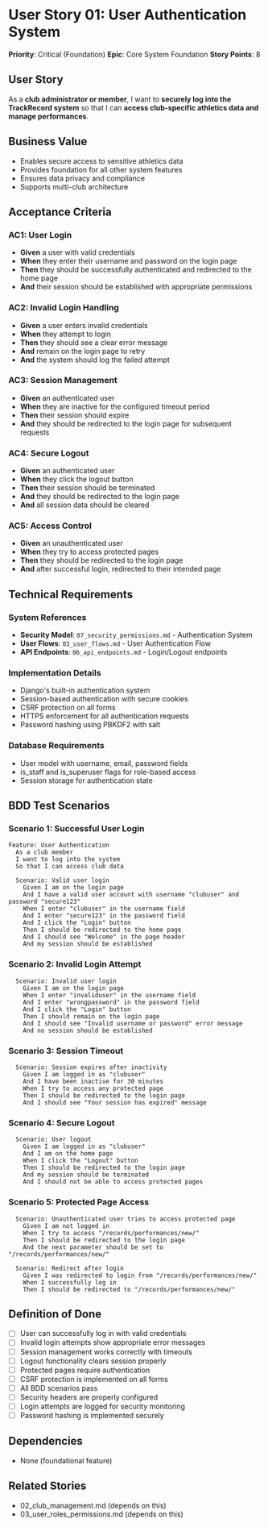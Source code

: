 # User Story 01: User Authentication System

**Priority**: Critical (Foundation)
**Epic**: Core System Foundation
**Story Points**: 8

## User Story

As a **club administrator or member**, I want to **securely log into the TrackRecord system** so that I can **access club-specific athletics data and manage performances**.

## Business Value

- Enables secure access to sensitive athletics data
- Provides foundation for all other system features
- Ensures data privacy and compliance
- Supports multi-club architecture

## Acceptance Criteria

### AC1: User Login

- **Given** a user with valid credentials
- **When** they enter their username and password on the login page
- **Then** they should be successfully authenticated and redirected to the home page
- **And** their session should be established with appropriate permissions

### AC2: Invalid Login Handling

- **Given** a user enters invalid credentials
- **When** they attempt to login
- **Then** they should see a clear error message
- **And** remain on the login page to retry
- **And** the system should log the failed attempt

### AC3: Session Management

- **Given** an authenticated user
- **When** they are inactive for the configured timeout period
- **Then** their session should expire
- **And** they should be redirected to the login page for subsequent requests

### AC4: Secure Logout

- **Given** an authenticated user
- **When** they click the logout button
- **Then** their session should be terminated
- **And** they should be redirected to the login page
- **And** all session data should be cleared

### AC5: Access Control

- **Given** an unauthenticated user
- **When** they try to access protected pages
- **Then** they should be redirected to the login page
- **And** after successful login, redirected to their intended page

## Technical Requirements

### System References

- **Security Model**: `07_security_permissions.md` - Authentication System
- **User Flows**: `03_user_flows.md` - User Authentication Flow
- **API Endpoints**: `06_api_endpoints.md` - Login/Logout endpoints

### Implementation Details

- Django's built-in authentication system
- Session-based authentication with secure cookies
- CSRF protection on all forms
- HTTPS enforcement for all authentication requests
- Password hashing using PBKDF2 with salt

### Database Requirements

- User model with username, email, password fields
- is_staff and is_superuser flags for role-based access
- Session storage for authentication state

## BDD Test Scenarios

### Scenario 1: Successful User Login

```gherkin
Feature: User Authentication
  As a club member
  I want to log into the system
  So that I can access club data

  Scenario: Valid user login
    Given I am on the login page
    And I have a valid user account with username "clubuser" and password "secure123"
    When I enter "clubuser" in the username field
    And I enter "secure123" in the password field
    And I click the "Login" button
    Then I should be redirected to the home page
    And I should see "Welcome" in the page header
    And my session should be established
```

### Scenario 2: Invalid Login Attempt

```gherkin
  Scenario: Invalid user login
    Given I am on the login page
    When I enter "invaliduser" in the username field
    And I enter "wrongpassword" in the password field
    And I click the "Login" button
    Then I should remain on the login page
    And I should see "Invalid username or password" error message
    And no session should be established
```

### Scenario 3: Session Timeout

```gherkin
  Scenario: Session expires after inactivity
    Given I am logged in as "clubuser"
    And I have been inactive for 30 minutes
    When I try to access any protected page
    Then I should be redirected to the login page
    And I should see "Your session has expired" message
```

### Scenario 4: Secure Logout

```gherkin
  Scenario: User logout
    Given I am logged in as "clubuser"
    And I am on the home page
    When I click the "Logout" button
    Then I should be redirected to the login page
    And my session should be terminated
    And I should not be able to access protected pages
```

### Scenario 5: Protected Page Access

```gherkin
  Scenario: Unauthenticated user tries to access protected page
    Given I am not logged in
    When I try to access "/records/performances/new/"
    Then I should be redirected to the login page
    And the next parameter should be set to "/records/performances/new/"

  Scenario: Redirect after login
    Given I was redirected to login from "/records/performances/new/"
    When I successfully log in
    Then I should be redirected to "/records/performances/new/"
```

## Definition of Done

- [ ] User can successfully log in with valid credentials
- [ ] Invalid login attempts show appropriate error messages
- [ ] Session management works correctly with timeouts
- [ ] Logout functionality clears session properly
- [ ] Protected pages require authentication
- [ ] CSRF protection is implemented on all forms
- [ ] All BDD scenarios pass
- [ ] Security headers are properly configured
- [ ] Login attempts are logged for security monitoring
- [ ] Password hashing is implemented securely

## Dependencies

- None (foundational feature)

## Related Stories

- 02_club_management.md (depends on this)
- 03_user_roles_permissions.md (depends on this)

